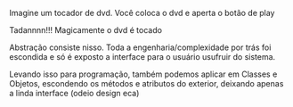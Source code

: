 Imagine um tocador de dvd. Você coloca o dvd e aperta o botão de play

Tadannnn!!! Magicamente o dvd é tocado

Abstração consiste nisso. Toda a engenharia/complexidade por trás foi escondida e só é exposto a interface para o usuário usufruir do sistema.

Levando isso para programação, também podemos aplicar em Classes e Objetos, escondendo os métodos e atributos do exterior, deixando apenas a linda interface (odeio design eca)